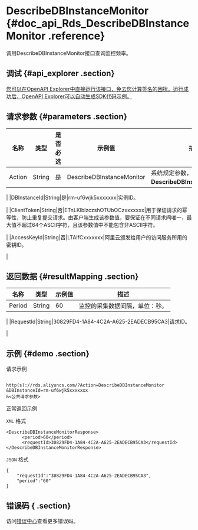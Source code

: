 # DescribeDBInstanceMonitor {#doc_api_Rds_DescribeDBInstanceMonitor .reference}

调用DescribeDBInstanceMonitor接口查询监控频率。

## 调试 {#api_explorer .section}

[您可以在OpenAPI Explorer中直接运行该接口，免去您计算签名的困扰。运行成功后，OpenAPI Explorer可以自动生成SDK代码示例。](https://api.aliyun.com/#product=Rds&api=DescribeDBInstanceMonitor&type=RPC&version=2014-08-15)

## 请求参数 {#parameters .section}

|名称|类型|是否必选|示例值|描述|
|--|--|----|---|--|
|Action|String|是|DescribeDBInstanceMonitor|系统规定参数，取值：**DescribeDBInstanceMonitor**。

 |
|DBInstanceId|String|是|rm-uf6wjk5xxxxxxx|实例ID。

 |
|ClientToken|String|否|ETnLKlblzczshOTUbOCzxxxxxxx|用于保证请求的幂等性，防止重复提交请求。由客户端生成该参数值，要保证在不同请求间唯一，最大值不超过64个ASCII字符，且该参数值中不能包含非ASCII字符。

 |
|AccessKeyId|String|否|LTAIfCxxxxxxx|阿里云颁发给用户的访问服务所用的密钥ID。

 |

## 返回数据 {#resultMapping .section}

|名称|类型|示例值|描述|
|--|--|---|--|
|Period|String|60|监控的采集数据间隔，单位：秒。

 |
|RequestId|String|30829FD4-1A84-4C2A-A625-2EADECB95CA3|请求ID。

 |

## 示例 {#demo .section}

请求示例

``` {#request_demo}

http(s)://rds.aliyuncs.com/?Action=DescribeDBInstanceMonitor
&DBInstanceId=rm-uf6wjk5xxxxxxx
&<公共请求参数>

```

正常返回示例

`XML` 格式

``` {#xml_return_success_demo}
<DescribeDBInstanceMonitorResponse>
	  <period>60</period>
	  <requestId>30829FD4-1A84-4C2A-A625-2EADECB95CA3</requestId></DescribeDBInstanceMonitorResponse>
```

`JSON` 格式

``` {#json_return_success_demo}
{
	"requestId":"30829FD4-1A84-4C2A-A625-2EADECB95CA3",
	"period":"60"
}
```

## 错误码 { .section}

访问[错误中心](https://error-center.alibabacloud.com/status/product/Rds)查看更多错误码。

